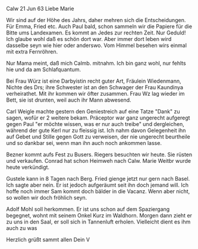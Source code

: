  Calw 21 Jun 63
Liebe Marie

Wir sind auf der Höhe des Jahrs, daher mehren sich die Entscheidungen. Für Emma, Fried etc. Auch Paul bald, schon sammeln wir die Papiere für die Bitte ums Landexamen. Es kommt an Jedes zur rechten Zeit. Nur Geduld! 
Ich glaube wohl daß es schön dort war. Aber immer dort leben wird dasselbe seyn wie hier oder anderswo. Vom Himmel besehen wirs einmal mit extra Fernröhren.

Nur Mama meint, daß mich Calmb. mitnahm. Ich bin ganz wohl, nur fehlts hie und da am Schlafquantum.

Bei Frau Würz ist eine Darbyistin recht guter Art, Fräulein Wiedenmann, Nichte des Drs; ihre Schwester ist an den Schwager der Frau Kaundinya verheirathet. Mit ihr kommen wir öfter zusammen. Frau Wz lag wieder im Bett, sie ist drunten, weil auch ihr Mann abwesend.

Carl Weigle machte gestern den Geniestreich auf eine Tatze "Dank" zu sagen, wofür er 2 weitere bekam. Präceptor war ganz ungerecht aufgeregt gegen Paul "er möchte wissen, was er nur auch treibe" und dergleichen, während der gute Kerl nur zu fleissig ist. Ich nahm davon Gelegenheit ihn auf Gebet und Stille gegen Gott zu verweisen, der nie ungerecht beurtheile und so dankbar sei, wenn man ihn auch noch ankommen lasse.

Bezner kommt aufs Fest zu Busers. Riegers besuchten wir heute. Sie rüsten und verkaufen. Conrad hat schon Heimweh nach Calw. Marie Weitbr wurde heute verkündigt.

Gustele kann in 8 Tagen nach Berg. Fried gienge jetzt nur gern nach Basel. Ich sagte aber nein. Er ist jedoch aufgeräumt seit ihn doch jemand will. 
Ich hoffe noch immer Sam kommt doch bälder in die Vacanz. Wenn aber nicht, so wollen wir doch fröhlich seyn.

Adolf Mohl soll herkommen. Er ist uns schon auf dem Spaziergang begegnet, wohnt mit seinem Onkel Kurz im Waldhorn. Morgen dann zieht er zu uns in den Saal, er soll sich in Tannenluft erholen. Vielleicht dient es ihm auch zu was

 Herzlich grüßt sammt allen
 Dein V
